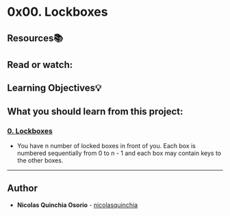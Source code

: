 # 0x00. Lockboxes

## Resources:books:

## Read or watch:

## Learning Objectives:bulb:

## What you should learn from this project:

### [0. Lockboxes](./0-lockboxes.py)

- You have n number of locked boxes in front of you.
  Each box is numbered sequentially from 0 to n - 1 and each box may contain keys to the other boxes.

---

## Author

- **Nicolas Quinchia Osorio** - [nicolasquinchia](https://github.com/nicolasquinchia)
